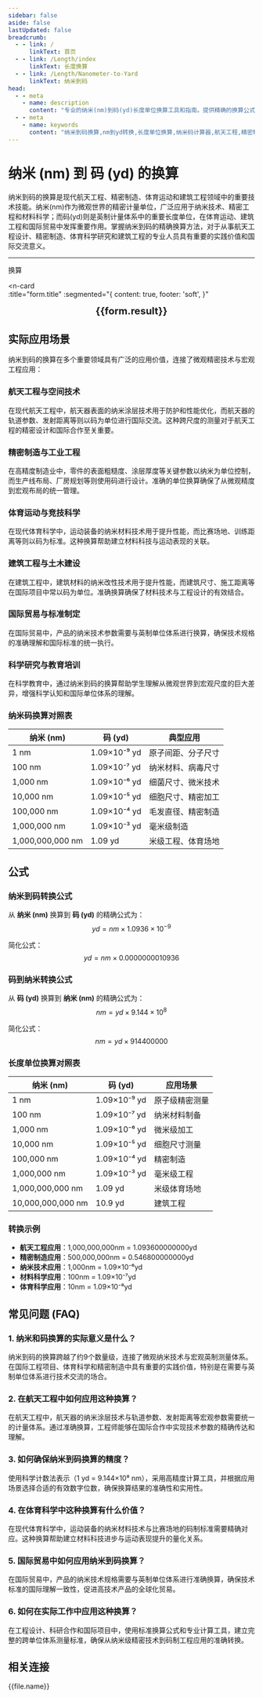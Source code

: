 ```yaml
---
sidebar: false
aside: false
lastUpdated: false
breadcrumb:
  - - link: /
      linkText: 首页
  - - link: /Length/index
      linkText: 长度换算
  - - link: /Length/Nanometer-to-Yard
      linkText: 纳米到码
head:
  - - meta
    - name: description
      content: "专业的纳米(nm)到码(yd)长度单位换算工具和指南。提供精确的换算公式、实际应用场景和常见问题解答。适用于航天工程、精密制造、体育运动、建筑工程等领域的精密测量和单位转换需求。"
  - - meta
    - name: keywords
      content: "纳米到码换算,nm到yd转换,长度单位换算,纳米码计算器,航天工程,精密制造,体育运动,建筑工程,精密测量,单位转换器,纳米码对照表,长度换算公式,微观尺度,宏观距离,码单位,长度计算,单位换算表,纳米码转换表,英制单位,国际单位"
---
```

# 纳米 (nm) 到 码 (yd) 的换算

纳米到码的换算是现代航天工程、精密制造、体育运动和建筑工程领域中的重要技术技能。纳米(nm)作为微观世界的精密计量单位，广泛应用于纳米技术、精密工程和材料科学；而码(yd)则是英制计量体系中的重要长度单位，在体育运动、建筑工程和国际贸易中发挥重要作用。掌握纳米到码的精确换算方法，对于从事航天工程设计、精密制造、体育科学研究和建筑工程的专业人员具有重要的实践价值和国际交流意义。

---
<script setup>
import { onMounted, reactive, inject, ref } from 'vue'
import { NButton, NForm, NFormItem, NInput, NInputNumber, NSelect, NCard, useMessage,NGrid ,NGi } from 'naive-ui'
import { defineClientComponent } from 'vitepress'
import { Length } from '../files';
const seoKey = ['单位转换器','单位换算','长度单位转换器','长度单位转换','尺寸换算','长度单位换算','长度单位换算表','纳米码','纳米和码','纳米单位','一纳米等于多少码','纳米到码换算','nm yd','纳米和码的换算单位','纳米码转换','yd是什么单位','纳米和码','纳米换算','nm','码单位','长度换算公式','纳米转码','码换算','纳米计算器','码计算器','长度单位','纳米到码公式','码转换器','纳米码对照表','长度转换','单位换算表','纳米码换算器','码长度','纳米长度','长度计算','单位转换公式','纳米码计算','长度换算器','码单位换算','纳米单位换算','长度单位转换表','纳米码转换表']
const convert = inject('convert')

const form = reactive({
  number: null,
  result: '',
  title: '纳米 (nm) 到 码 (yd) 的换算'
})

const convertHandler = () => {
  if (form.number !== null && !isNaN(form.number)) {
    const convertedValue = parseFloat(form.number) * 0.0000000010936
    form.result = `${form.number}nm = ${convertedValue.toFixed(12)}yd`
  } else {
    form.result = '请输入有效的数值。'
  }
}
</script>

<n-form size="large" :model="form">
  <n-form-item label="纳米 (nm)">
    <n-input-number v-model:value="form.number" placeholder="输入纳米" style="width: 100%" />
  </n-form-item>
  <n-form-item>
    <n-button type="info" @click="convertHandler" block>换算</n-button>
  </n-form-item>
</n-form>

<n-card  
  :title="form.title"
  :segmented="{
    content: true,
    footer: 'soft',
  }"
>
  <div  style="text-align:center;font-size:20px;">
    <strong>{{form.result}}</strong>
  </div>
    <template #footer>
    <div>
      <span v-for="item of seoKey">{{item}}，</span>
    </div>
  </template>
</n-card>

## 实际应用场景

纳米到码的换算在多个重要领域具有广泛的应用价值，连接了微观精密技术与宏观工程应用：

### 航天工程与空间技术
在现代航天工程中，航天器表面的纳米涂层技术用于防护和性能优化，而航天器的轨道参数、发射距离等则以码为单位进行国际交流。这种跨尺度的测量对于航天工程的精密设计和国际合作至关重要。

### 精密制造与工业工程
在高精度制造业中，零件的表面粗糙度、涂层厚度等关键参数以纳米为单位控制，而生产线布局、厂房规划等则使用码进行设计。准确的单位换算确保了从微观精度到宏观布局的统一管理。

### 体育运动与竞技科学
在现代体育科学中，运动装备的纳米材料技术用于提升性能，而比赛场地、训练距离等则以码为标准。这种换算帮助建立材料科技与运动表现的关联。

### 建筑工程与土木建设
在建筑工程中，建筑材料的纳米改性技术用于提升性能，而建筑尺寸、施工距离等在国际项目中常以码为单位。准确换算确保了材料技术与工程设计的有效结合。

### 国际贸易与标准制定
在国际贸易中，产品的纳米技术参数需要与英制单位体系进行换算，确保技术规格的准确理解和国际标准的统一执行。

### 科学研究与教育培训
在科学教育中，通过纳米到码的换算帮助学生理解从微观世界到宏观尺度的巨大差异，增强科学认知和国际单位体系的理解。

### 纳米码换算对照表

| 纳米 (nm) | 码 (yd) | 典型应用 |
|-----------|---------|----------|
| 1 nm | 1.09×10⁻⁹ yd | 原子间距、分子尺寸 |
| 100 nm | 1.09×10⁻⁷ yd | 纳米材料、病毒尺寸 |
| 1,000 nm | 1.09×10⁻⁶ yd | 细菌尺寸、微米技术 |
| 10,000 nm | 1.09×10⁻⁵ yd | 细胞尺寸、精密加工 |
| 100,000 nm | 1.09×10⁻⁴ yd | 毛发直径、精密制造 |
| 1,000,000 nm | 1.09×10⁻³ yd | 毫米级制造 |
| 1,000,000,000 nm | 1.09 yd | 米级工程、体育场地 |

## 公式

### 纳米到码转换公式
从 **纳米 (nm)** 换算到 **码 (yd)** 的精确公式为：
$$ yd = nm \times 1.0936 \times 10^{-9} $$

简化公式：
$$ yd = nm \times 0.0000000010936 $$

### 码到纳米转换公式
从 **码 (yd)** 换算到 **纳米 (nm)** 的精确公式为：
$$ nm = yd \times 9.144 \times 10^{8} $$

简化公式：
$$ nm = yd \times 914400000 $$

### 长度单位换算对照表

| 纳米 (nm) | 码 (yd) | 应用场景 |
|-----------|---------|----------|
| 1 nm | 1.09×10⁻⁹ yd | 原子级精密测量 |
| 100 nm | 1.09×10⁻⁷ yd | 纳米材料制备 |
| 1,000 nm | 1.09×10⁻⁶ yd | 微米级加工 |
| 10,000 nm | 1.09×10⁻⁵ yd | 细胞尺寸测量 |
| 100,000 nm | 1.09×10⁻⁴ yd | 精密制造 |
| 1,000,000 nm | 1.09×10⁻³ yd | 毫米级工程 |
| 1,000,000,000 nm | 1.09 yd | 米级体育场地 |
| 10,000,000,000 nm | 10.9 yd | 建筑工程 |

### 转换示例
- **航天工程应用**：1,000,000,000nm = 1.093600000000yd
- **精密制造应用**：500,000,000nm = 0.546800000000yd
- **纳米技术应用**：1,000nm = 1.09×10⁻⁶yd
- **材料科学应用**：100nm = 1.09×10⁻⁷yd
- **体育科学应用**：10nm = 1.09×10⁻⁸yd

## 常见问题 (FAQ)

### 1. 纳米和码换算的实际意义是什么？
纳米到码的换算跨越了约9个数量级，连接了微观纳米技术与宏观英制测量体系。在国际工程项目、体育科学和精密制造中具有重要的实践价值，特别是在需要与英制单位体系进行技术交流的场合。

### 2. 在航天工程中如何应用这种换算？
在航天工程中，航天器的纳米涂层技术与轨道参数、发射距离等宏观参数需要统一的计量体系。通过准确换算，工程师能够在国际合作中实现技术参数的精确传达和理解。

### 3. 如何确保纳米到码换算的精度？
使用科学计数法表示（1 yd = 9.144×10⁸ nm），采用高精度计算工具，并根据应用场景选择合适的有效数字位数，确保换算结果的准确性和实用性。

### 4. 在体育科学中这种换算有什么价值？
在现代体育科学中，运动装备的纳米材料技术与比赛场地的码制标准需要精确对应。这种换算帮助建立材料科技进步与运动表现提升的量化关系。

### 5. 国际贸易中如何应用纳米到码换算？
在国际贸易中，产品的纳米技术规格需要与英制单位体系进行准确换算，确保技术标准的国际理解一致性，促进高技术产品的全球化贸易。

### 6. 如何在实际工作中应用这种换算？
在工程设计、科研合作和国际项目中，使用标准换算公式和专业计算工具，建立完整的跨单位体系测量标准，确保从纳米级精密技术到码制工程应用的准确转换。

## 相关连接
<n-grid x-gap="12" :cols="2">
  <n-gi v-for="(file, index) in Length" :key="index">
    <n-button
      text
      tag="a"
      :href="file.path"
      type="info"
    >
      {{file.name}}
    </n-button>
  </n-gi>
</n-grid>